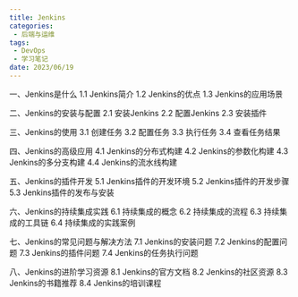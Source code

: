 ```yaml
---
title: Jenkins
categories:
 - 后端与运维
tags:
 - DevOps
 - 学习笔记
date: 2023/06/19
---
```


一、Jenkins是什么
1.1 Jenkins简介
1.2 Jenkins的优点
1.3 Jenkins的应用场景

二、Jenkins的安装与配置
2.1 安装Jenkins
2.2 配置Jenkins
2.3 安装插件

三、Jenkins的使用
3.1 创建任务
3.2 配置任务
3.3 执行任务
3.4 查看任务结果

四、Jenkins的高级应用
4.1 Jenkins的分布式构建
4.2 Jenkins的参数化构建
4.3 Jenkins的多分支构建
4.4 Jenkins的流水线构建

五、Jenkins的插件开发
5.1 Jenkins插件的开发环境
5.2 Jenkins插件的开发步骤
5.3 Jenkins插件的发布与安装

六、Jenkins的持续集成实践
6.1 持续集成的概念
6.2 持续集成的流程
6.3 持续集成的工具链
6.4 持续集成的实践案例

七、Jenkins的常见问题与解决方法
7.1 Jenkins的安装问题
7.2 Jenkins的配置问题
7.3 Jenkins的插件问题
7.4 Jenkins的任务执行问题

八、Jenkins的进阶学习资源
8.1 Jenkins的官方文档
8.2 Jenkins的社区资源
8.3 Jenkins的书籍推荐
8.4 Jenkins的培训课程